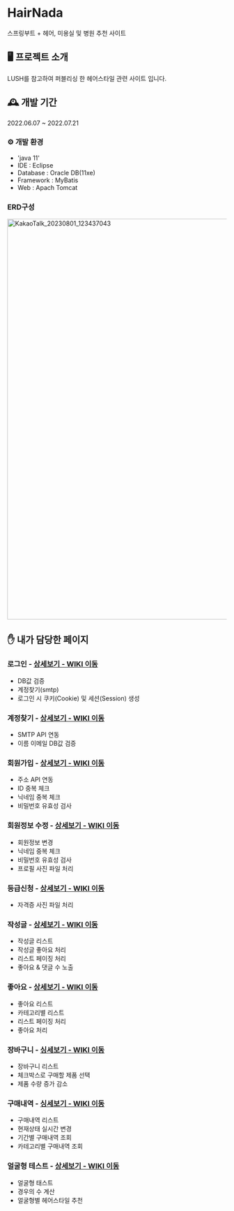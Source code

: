 # HairNada
스프링부트 + 헤어, 미용실 및 병원 추천 사이트

## 🖥️ 프로젝트 소개
LUSH를 참고하여 퍼블리싱 한 헤어스타일 관련 사이트 입니다.

## 🕰️ 개발 기간
2022.06.07 ~ 2022.07.21

### ⚙️ 개발 환경
- 'java 11'
- IDE : Eclipse
- Database : Oracle DB(11xe)
- Framework : MyBatis
- Web : Apach Tomcat

### ERD구성
<img width="918" alt="KakaoTalk_20230801_123437043" src="https://github.com/songjiho1/HairNada/assets/126428486/2e40bf1d-5612-4ce0-ab01-937a42143638">


## ✋ 내가 담당한 페이지
### 로그인 - <a href="https://github.com/songjiho1/HairNada/wiki/%EC%A3%BC%EC%9A%94-%EA%B8%B0%EB%8A%A5-%EC%86%8C%EA%B0%9C(Login)" >상세보기 - WIKI 이동</a>
* DB값 검증
* 계정찾기(smtp)
* 로그인 시 쿠키(Cookie) 및 세션(Session) 생성
### 계정찾기 - <a href="https://github.com/songjiho1/HairNada/wiki/%EC%A3%BC%EC%9A%94-%EA%B8%B0%EB%8A%A5-%EC%86%8C%EA%B0%9C(Login)" >상세보기 - WIKI 이동</a>
* SMTP API 연동
* 이름 이메일 DB값 검증
### 회원가입 - <a href="https://github.com/songjiho1/HairNada/wiki/%EC%A3%BC%EC%9A%94-%EA%B8%B0%EB%8A%A5-%EC%86%8C%EA%B0%9C(Member)">상세보기 - WIKI 이동</a>
* 주소 API 연동
* ID 중복 체크
* 닉네임 중복 체크
* 비밀번호 유효성 검사
### 회원정보 수정 - <a href="https://github.com/songjiho1/HairNada/wiki/%EC%A3%BC%EC%9A%94-%EA%B8%B0%EB%8A%A5-%EC%86%8C%EA%B0%9C(Member)">상세보기 - WIKI 이동</a>
* 회원정보 변경
* 닉네임 중복 체크
* 비밀번호 유효성 검사
* 프로필 사진 파일 처리
### 등급신청 - <a href="https://github.com/songjiho1/HairNada/wiki/%EC%A3%BC%EC%9A%94-%EA%B8%B0%EB%8A%A5-%EC%86%8C%EA%B0%9C(Member)">상세보기 - WIKI 이동</a>
* 자격증 사진 파일 처리
### 작성글 - <a href="https://github.com/songjiho1/HairNada/wiki/%EC%A3%BC%EC%9A%94-%EA%B8%B0%EB%8A%A5-%EC%86%8C%EA%B0%9C(Member2)">상세보기 - WIKI 이동</a>
* 작성글 리스트
* 작성글 좋아요 처리
* 리스트 페이징 처리
* 좋아요 & 댓글 수 노출
### 좋아요 - <a href="https://github.com/songjiho1/HairNada/wiki/%EC%A3%BC%EC%9A%94-%EA%B8%B0%EB%8A%A5-%EC%86%8C%EA%B0%9C(Member2)">상세보기 - WIKI 이동</a>
* 좋아요 리스트
* 카테고리별 리스트
* 리스트 페이징 처리
* 좋아요 처리
### 장바구니 - <a href="https://github.com/songjiho1/HairNada/wiki/%EC%A3%BC%EC%9A%94-%EA%B8%B0%EB%8A%A5-%EC%86%8C%EA%B0%9C(Member3)">싱세보기 - WIKI 이동</a>
* 장바구니 리스트
* 체크박스로 구매할 제품 선택
* 제품 수량 증가 감소
### 구매내역 - <a href="https://github.com/songjiho1/HairNada/wiki/%EC%A3%BC%EC%9A%94-%EA%B8%B0%EB%8A%A5-%EC%86%8C%EA%B0%9C(Member3)">싱세보기 - WIKI 이동</a>
* 구매내역 리스트
* 현재상태 실시간 변경
* 기간별 구매내역 조회
* 카테고리별 구매내역 조회
### 얼굴형 테스트 - <a href="https://github.com/songjiho1/HairNada/wiki/%EC%A3%BC%EC%9A%94-%EA%B8%B0%EB%8A%A5-%EC%86%8C%EA%B0%9C(TestPage)">상세보기 - WIKI 이동</a>
* 얼굴형 태스트
* 경우의 수 계산
* 얼굴형별 헤어스타일 추천
